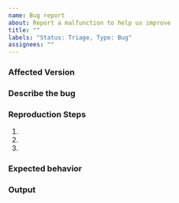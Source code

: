 ```yaml
---
name: Bug report
about: Report a malfunction to help us improve
title: ""
labels: "Status: Triage, Type: Bug"
assignees: ""
---
```


### Affected Version

<!-- Please ensure you are using the latest yay-git package
Use `yay -V` to get installed version
Example: `yay v8.1139.r0.g9ac4ab6 - libalpm v11.0.1` -->

### Describe the bug

<!-- A clear and concise description of the bug. -->

### Reproduction Steps

1.
2.
3.

### Expected behavior

<!-- A clear and concise description of what you expected to happen. -->

### Output

<!--
Include the FULL output of any relevant commands/configs
The current yay config can be printed with `yay -Pg`
Paste services are only needed for excessive output (>500 lines)
-->

```sh

```
